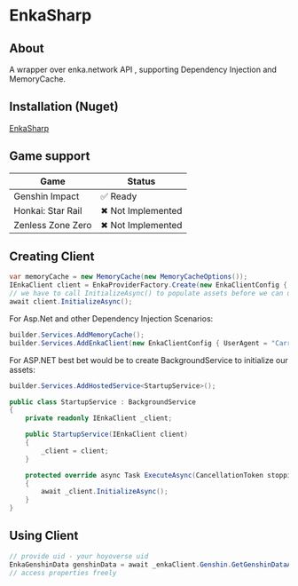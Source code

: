 # EnkaSharp
## About
A wrapper over enka.network API , supporting Dependency Injection and MemoryCache.
## Installation (Nuget)
[EnkaSharp](https://www.nuget.org/packages/EnkaSharp)
## Game support

| Game              | Status        |
| ----------------- | -------------- 
| Genshin Impact    | ✅ Ready | 
| Honkai: Star Rail | ✖ Not Implemented|  
| Zenless Zone Zero |  ✖ Not Implemented |

## Creating Client
```csharp
var memoryCache = new MemoryCache(new MemoryCacheOptions());
IEnkaClient client = EnkaProviderFactory.Create(new EnkaClientConfig { UserAgent = "Carried-Api-Test"} , memoryCache);
// we have to call InitializeAsync() to populate assets before we can use EnkaClient
await client.InitializeAsync();
```

For Asp.Net and other Dependency Injection Scenarios:
```csharp
builder.Services.AddMemoryCache();
builder.Services.AddEnkaClient(new EnkaClientConfig { UserAgent = "Carried-Api-Test"});
```
For ASP.NET best bet would be to create BackgroundService to initialize our assets:
```csharp
builder.Services.AddHostedService<StartupService>();
```

```csharp
public class StartupService : BackgroundService
{
    private readonly IEnkaClient _client;

    public StartupService(IEnkaClient client)
    {
        _client = client;
    }

    protected override async Task ExecuteAsync(CancellationToken stoppingToken)
    {
        await _client.InitializeAsync();
    }
}
```

## Using Client
```csharp
// provide uid - your hoyoverse uid
EnkaGenshinData genshinData = await _enkaClient.Genshin.GetGenshinDataAsync(uid);
// access properties freely
```
